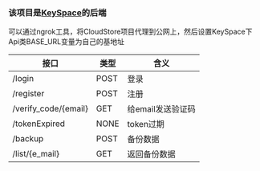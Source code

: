 ### 该项目是[KeySpace](https://github.com/Mark20458/KeySpace)的后端

可以通过ngrok工具，将CloudStore项目代理到公网上，然后设置KeySpace下Api类BASE_URL变量为自己的基地址

| 接口                   | 类型   | 含义          |
|----------------------|------|-------------|
| /login               | POST | 登录          |
| /register            | POST | 注册          |
| /verify_code/{email} | GET  | 给email发送验证码 |
| /tokenExpired        | NONE | token过期     |
| /backup              | POST | 备份数据        |
| /list/{e_mail}       | GET  | 返回备份数据      |
